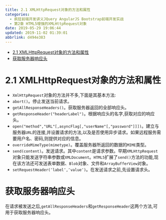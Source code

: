 ```yaml
---
title: 2.1 XMLHttpRequest对象的方法和属性
categories: 
  - 疯狂前端开发讲义JQuery AngularJS Bootstrap前端开发实战
  - 第2章 HTML5增强的XMLHttpRequest对象
date: 2019-05-29 19:06:44
updated: 2019-11-02 01:39:01
abbrlink: d494e383
---
```

- [2.1 XMLHttpRequest对象的方法和属性](/ReadingNotes/d494e383/#2-1-XMLHttpRequest对象的方法和属性)
- [获取服务器响应头](/ReadingNotes/d494e383/#获取服务器响应头)

<!--more-->
<script src="https://cdn.bootcss.com/jquery/3.4.0/jquery.slim.min.js"></script>
<script>$(document).ready(function () {$(".post-body > ul:nth-child(1)").hide();});</script>

<!--end-->
# 2.1 XMLHttpRequest对象的方法和属性 #
- `XmlHttpRequest`对象的方法并不多,下面是其基本方法:
- `abort()`。停止发送当前请求。
- `getAllResponseHeaders()`。获取服务器返回的全部响应头。
- `getResponseHeader("headerLabel")`。根据响应头的名字,获取对应的响应头。
- `open("method","URL"[,asyncFlag[,"userName"[,"password"]]])`。建立与服务器`URL`的连接,并设置请求的方法,以及是否使用异步请求。如果远程服务需要用户名、密码,则提供对应的信息。
- `overrideMimeType(mimetype)`。覆盖服务器所返回的数据的`MIME`类型。
- `send(content)`。发送请求。其中`content`是请求参数。早期`XMLHttpRequest`对象只能发送字符串参数或`XMLDocument`。`HTML5`扩展了`send()`方法的功能,现在该方法还可发送表单数据、`Blob`对象、文件和`ArrayBufferView`对象。
- `setRequestHeader(″label″,″value″)`。在发送请求之前,先设置请求头。

# 获取服务器响应头 #
在请求被发送之后,`getAllResponseHeaders`和`getResponseHeader`这两个方法,可用于获取服务器响应头。
